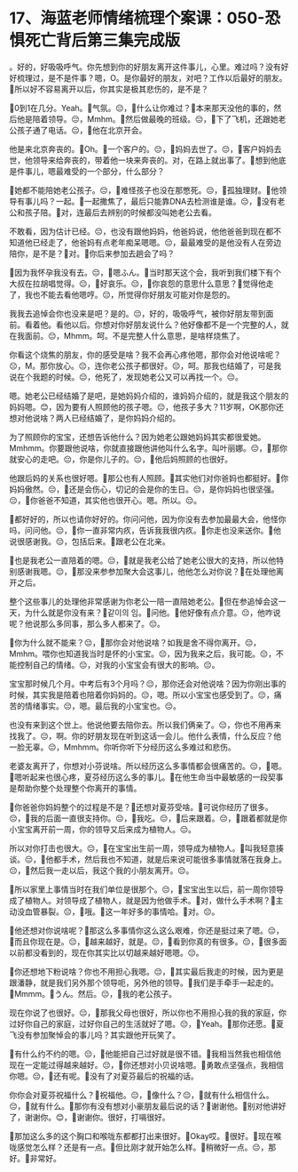 # 17、海蓝老师情绪梳理个案课：050-恐惧死亡背后第三集完成版

。好的，好吸吸呼气。你先想到你的好朋友离开这件事儿，心里。难过吗？没有好好梳理过，是不是件事？嗯，O。是你最好的朋友，对吧？工作以后最好的朋友。🎼所以好不容易离开以后，你其实是极其悲伤的，是不是？

🎼0到1在几分。Yeah。🎼气氛。😔，🎼什么让你难过？🎼本来那天没他的事的，然后他是陪着领导。😔，Mmhm。🎼然后做最晚的班级。😔，🎼下了飞机，还跟她老公孩子通了电话。😔，🎼他在北京开会。

他是来北京奔丧的。🎼Oh。🎼一个客户的。😔，🎼妈妈去世了。😔，🎼客户妈妈去世，他领导来给奔丧的，带着他一块来奔丧的。对，在路上就出事了。🎼想到他底是件事儿，嗯最难受的一个部分，什么部分？

🎼她都不能陪她老公孩子。😔，🎼难怪孩子也没在那憋死。😔，🎼孤独理财。🎼他领导有事儿吗？一起。🎼一起撒焦了，最后只能靠DNA去检测谁是谁。😔，🎼没有老公和孩子陪。🎼对，连最后去辨别的时候都没叫她老公去看。

不敢看，因为估计已经。😔，也没有跟他妈妈，他爸妈说，他他爸爸到现在都不知道他已经走了，他爸妈有点老年痴呆嗯嗯。😔，最最难受的是他没有人在旁边陪你，是不是？🎼对。🎼你后来参加去趟会了吗？

🎼因为我怀孕我没有去。😔，🎼嗯ふん。🎼当时那天这个会，我听到我们楼下有个大叔在拉胡唱觉得。😔，🎼好哀乐。😔，🎼你哀怨的意思什么意思？🎼觉得他走了，我也不能去看他嗯哼。😔，所觉得你好朋友可能对你是怨的。

我我去追悼会你也没来是吧？是的。😔，好的，吸吸呼气，被你好朋友带到面前。看着他。看他以后。你想对你好朋友说什么？他好像都不是一个完整的人，就在我面前。😔，Mhmm。呵。不是完整人什么意思，是啥样烧焦了。

你看这个烧焦的朋友，你的感受是啥？我不会再心疼他嗯，那你会对他说啥呢？😔，M。那你放心。😔，连你老公孩子都很好。😔，呵。那我也结婚了，可是我说在个我题的时候。😔，他死了，发现她老公又可以再找一个。😔。

嗯。她老公已经结婚了是吧，是她妈妈介绍的，谁妈妈介绍的，就是我这个朋友的妈妈嗯。😊，因为要有人照顾他的孩子嗯。😔，他孩子多大？11岁啊，OK那你还想对他说啥？两人已经结婚了，是你妈妈介绍的。

为了照顾你的宝宝，还想告诉他什么？因为她老公跟她妈妈其实都很爱她。Mmhmm。你要跟他说啥，你就直接跟他讲他叫什么名字。叫叶丽娜。😔，🎼那你就安心的走吧。😔，你是你儿子的。😔，🎼他后妈照顾的也很好。

他跟后妈的关系也很好嗯。🎼那公也有人照顾。🎼其实他们对你爸妈也都挺好。🎼你妈妈傲然。😔，🎼还是会伤心，切记的会是你的生日。😔，是你妈妈也很坚强。😔，🎼你爸爸不知道，其实他也很开心。嗯。所以。😔。

🎼都好好的，所以也请你好好的。你问问他，因为你没有去参加最最大会，他怪你吗，问问他。😔，🎼你一直非常内疚，告诉我我很内疚。🎼你走也没来送你。🎼他说很感谢我。😔，包括后来。🎼跟老公在北亲。

🎼也是我老公一直陪着的嗯。😔，🎼就是我老公给了她老公很大的支持，所以他特别感谢我嗯。😔，🎼那没来参参加聚大会这事儿，他他怎么对你说？🎼在处理他离开之后。

整个这些事儿的处理他非常感谢为你老公一陪一直陪她老公。🎼但在参追悼会这一天，为什么就是你没有来？🎼같이의 임。🎼问他。🎼他好像有点介意。😔，他咋说呢？他说那么多同事，那么多人都来了。😔。

🎼你为什么就不能来？😔，🎼那你会对他说啥？如我是舍不得你离开。😔，Mmhm。喂你也知道我当时是怀的小宝宝。😔，因为我来之后，我可能。😔，不能控制自己的情绪。😔，对我的小宝宝会有很大的影响。😔。

宝宝那时候几个月。中考后有3个月吗？😔，那你还会对他说啥？因为你刚出事的时候，其实我是陪着也陪着你妈妈的。😔，嗯。所以小宝宝也感受到了。😔，痛苦的情绪事实。😔，嗯。最后我的小宝宝也。😔。

也没有来到这个世上。他说他要去陪你去。所以我们俩亲了。😔，你也不用再来找我了。😔，啊。你的好朋友现在听到这话一会儿。他什么表情，什么反应？他一脸无辜。😔，Mmhmm。你听你听下分经历这么多难过和悲伤。

老婆友离开了，你想对小芬说啥。所以经历这么多事情都会很痛苦的。😔，🎼嗯。🎼嗯听起来也很心疼，夏芬经历这么多的事儿。🎼在他生命当中最敏感的一段契事是帮助你整个处理整个你离开的事情。

🎼你爸爸你妈妈整个的过程是不是？🎼还想对夏芬受啥。🎼可说你经历了很多。😔，🎼我的后面一直很支持你。😔，🎼我吃。😔，🎼后来跟着。😔，🎼跟着都就是你小宝宝离开前一周，你的领导又后来成为植物人。😔。

所以对你打击也很大。😔，🎼在宝宝出生前一周，领导成为植物人。🎼叫我轻意揍谈。😔，🎼他都手术，然后我也不知道，就是后来说可能很多事情就落在我身上。😔，🎼然后我一走以后，我这个我的小朋友离开。😔。

🎼所以家里上事情当时在我们单位是很那个。😔，🎼宝宝出生以后，前一周你领导成了植物人。对领导成了植物人，就是因为他做手术。🎼对，做什么手术啊？🎼主动没血管暴裂。😔，🎼哦。🎼这一年好多的事情哈。🎼对。😔。

🎼他还想对你说啥呢？🎼那这么多事情你这么这么艰难，你还是挺过来了嗯。😔，🎼而且你现在是。😔，🎼越来越好，就是。😔，🎼看到你真的有很多。😔，🎼很多面以前都没看到的，现在你其实比以切越来越好嗯嗯。😔。

🎼你还想地下粉说啥？你也不用担心我嗯。😔，🎼其实最后我走的时候，因为更是跟潘静，就是我们另外那个领导呃，另外他的领导。🎼我们是手牵手一起走的。🎼Mmmm。🎼うん。然后。😔，🎼我的老公孩子。

现在你说了也很好。😔，🎼那我父母也很好，所以你也不用担心我的我的家庭，你过好你自己的家庭，过好你自己的生活就好了嗯。😔，🎼Yeah。🎼那你还愿。🎼夏飞没有参加聚悼会的事儿吗？其实跟他开玩笑了。

🎼有什么约不约的嗯。😔，🎼他能把自己过好就是很不错。🎼我相当然我也相信他现在一定能过得越来越好。😔，🎼你还想对小贝说啥嗯。🎼勇敢点坚强点，我相信你嗯。😔，🎼还有呢。🎼没有了对夏芬最后的祝福的话。

你你会对夏芬祝福什么？🎼祝福他。😔，🎼像什么？😔，🎼就有什么相信什么。😔，🎼就有什么。🎼那你有没有想对小豪朋友最后说的话？🎼谢谢他。🎼别对他讲好了，谢谢你。😊，🎼谢谢你。很好，打嗝很好。

🎼那加这么多的这个胸口和喉咙东都都打出来很好。🎼Okay哎。🎼很好。🎼现在喉咙感觉怎么样？还是有一点。🎼但比刚才就开始怎么样。🎼稍微好一点。😔，那好。🎼非常好。

